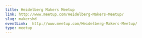 ```yaml
---
title: Heidelberg Makers Meetup
link: http://www.meetup.com/Heidelberg-Makers-Meetup/
slug: makershd
eventLink:  http://www.meetup.com/Heidelberg-Makers-Meetup/
type: meetup
---
```

